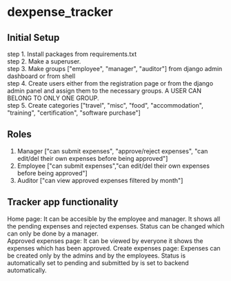 # dexpense_tracker

## Initial Setup
step 1. Install packages from requirements.txt <br/>
step 2. Make a superuser. <br/>
step 3. Make groups ["employee", "manager", "auditor"] from django admin dashboard or from shell<br/>
step 4. Create users either from the registration page or from the django admin panel and assign them to the necessary groups. A USER CAN BELONG TO ONLY ONE GROUP. <br/>
step 5. Create categories ["travel", "misc", "food", "accommodation", "training", "certification", "software purchase"] <br/>

## Roles
1. Manager ["can submit expenses", "approve/reject expenses", "can edit/del their own expenses before being approved"] <br/> 
2. Employee ["can submit expenses","can edit/del their own expenses before being approved"] <br/>
3. Auditor ["can view approved expenses filtered by month"] <br/>

## Tracker app functionality
Home page: It can be accesible by the employee and manager. It shows all the pending expenses and rejected expenses. Status can be changed which can only be done by a manager.<br/>
Approved expenses page: It can be viewed by everyone it shows the expenses which has been approved.
Create expenses page: Expenses can be created only by the admins and by the employees. Status is automatically set to pending and submitted by is set to backend automatically.
